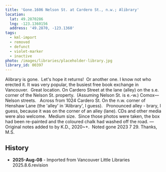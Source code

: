 ```yaml
---
title: 'Gone.1606 Nelson St. at Cardero St., n.w.; Alibrary'
location:
  lat: 49.2870286
  lng: -123.1360156
  address: '49.2870, -123.1360'
tags:
  - kml-import
  - removed
  - defunct
  - violet-marker
  - inactive
photo: /images/libraries/placeholder-library.jpg
library_id: 00397
---
```

Alibrary is gone.  Let's hope it returns!  
Or another one.
I know not who erected it.
It was very popular, the busiest free book exchange in Vancouver.  Great location.
On Cardero Street at the lane (alley) on the s.e. corner of the Nelson St. property.  (Assuming Nelson St. is e.-w.)
Comox—Nelson streets.  
Across from 1024 Cardero St. 
On the n.w. corner of Henshaw Lane (the 'alley' in 'Alibrary', I guess).  
Pronounced alley - brary, I guess, because it was on the corner of an alley (lane).
CDs and other media were also welcome.  Medium size.  Since those photos were taken, the box had been re-painted and the coloured chalk had washed off the road.
—Original notes added to by K.D., 2020~+.  Noted gone 2023 7 29. Thanks, M.S.

## History
- **2025-Aug-08** - Imported from Vancouver Little Libraries 2025.8.6.revision
